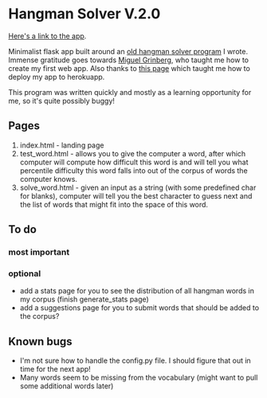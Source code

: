 # Hangman Solver V.2.0

[Here's a link to the app](https://hangman-solver.herokuapp.com).

Minimalist flask app built around an [old hangman solver program](https://github.com/angelinahli/hangman-solver) I wrote. Immense gratitude goes towards [Miguel Grinberg](https://blog.miguelgrinberg.com/post/the-flask-mega-tutorial-part-i-hello-world), who taught me how to create my first web app. Also thanks to [this page](https://progblog.io/How-to-deploy-a-Flask-App-to-Heroku/) which taught me how to deploy my app to herokuapp.

This program was written quickly and mostly as a learning opportunity for me, so it's quite possibly buggy!

## Pages

1. index.html - landing page
2. test_word.html - allows you to give the computer a word, after which computer will compute how difficult this word is and will tell you what percentile difficulty this word falls into out of the corpus of words the computer knows.
3. solve_word.html - given an input as a string (with some predefined char for blanks), computer will tell you the best character to guess next and the list of words that might fit into the space of this word.

## To do

### most important

### optional
* add a stats page for you to see the distribution of all hangman words in my corpus (finish generate_stats page)
* add a suggestions page for you to submit words that should be added to the corpus?

## Known bugs
* I'm not sure how to handle the config.py file. I should figure that out in time for the next app!
* Many words seem to be missing from the vocabulary (might want to pull some additional words later)